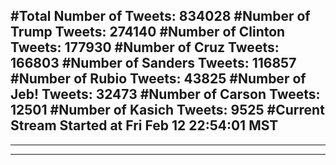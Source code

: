 #Total Number of Tweets: 834028 
#Number of Trump Tweets: 274140
#Number of Clinton Tweets: 177930
#Number of Cruz Tweets: 166803
#Number of Sanders Tweets: 116857
#Number of Rubio Tweets: 43825
#Number of Jeb! Tweets: 32473
#Number of Carson Tweets: 12501
#Number of Kasich Tweets: 9525
#Current Stream Started at Fri Feb 12 22:54:01 MST
---
---
---
